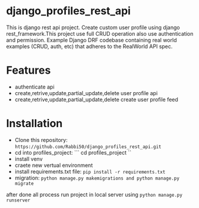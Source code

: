 # django_profiles_rest_api
This is django rest api project. Create custom user profile using django rest_framework.This project use full CRUD operation also use authentication and permission.
Example Django DRF codebase containing real world examples (CRUD, auth, etc) that adheres to the RealWorld API spec.

# Features
* authenticate api
* create,retrive,update,partial_update,delete user profile api
* create,retrive,update,partial_update,delete create user profile feed

# Installation
* Clone this repository: ``` https://github.com/Rabbi50/django_profiles_rest_api.git ```
* cd into profiles_project: ``` cd profiles_project ``
* install venv
* craete new vertual environment
* install requirements.txt file: ``` pip install -r requirements.txt ```
* migration: ``` python manage.py makemigrations and python manage.py migrate ```

after done all process run project in local server using ``` python manage.py runserver ```
